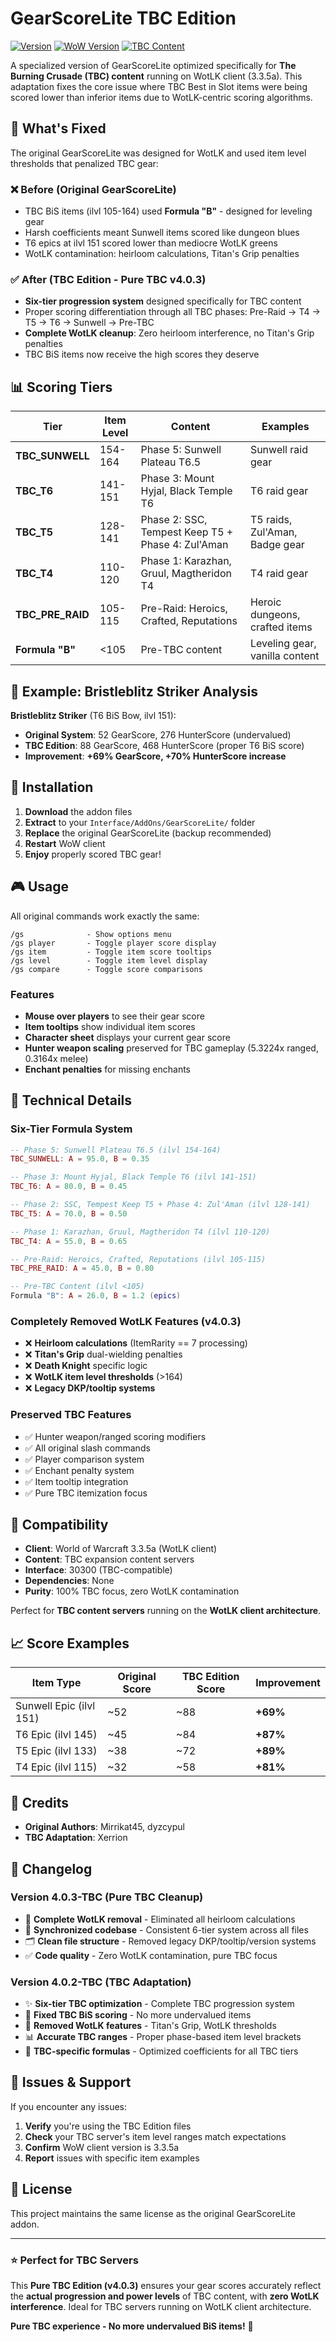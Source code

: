 # GearScoreLite TBC Edition

[![Version](https://img.shields.io/badge/version-4.0.3--TBC-blue.svg)](https://github.com/your-repo/gearscorelite-tbc)
[![WoW Version](https://img.shields.io/badge/WoW-3.3.5a%20Client-orange.svg)](https://github.com/your-repo/gearscorelite-tbc)
[![TBC Content](https://img.shields.io/badge/Content-Pure%20TBC%20Edition-green.svg)](https://github.com/your-repo/gearscorelite-tbc)

A specialized version of GearScoreLite optimized specifically for **The Burning Crusade (TBC) content** running on WotLK client (3.3.5a). This adaptation fixes the core issue where TBC Best in Slot items were being scored lower than inferior items due to WotLK-centric scoring algorithms.

## 🎯 What's Fixed

The original GearScoreLite was designed for WotLK and used item level thresholds that penalized TBC gear:

### ❌ **Before (Original GearScoreLite)**
- TBC BiS items (ilvl 105-164) used **Formula "B"** - designed for leveling gear
- Harsh coefficients meant Sunwell items scored like dungeon blues
- T6 epics at ilvl 151 scored lower than mediocre WotLK greens
- WotLK contamination: heirloom calculations, Titan's Grip penalties

### ✅ **After (TBC Edition - Pure TBC v4.0.3)**
- **Six-tier progression system** designed specifically for TBC content
- Proper scoring differentiation through all TBC phases: Pre-Raid → T4 → T5 → T6 → Sunwell → Pre-TBC
- **Complete WotLK cleanup**: Zero heirloom interference, no Titan's Grip penalties
- TBC BiS items now receive the high scores they deserve

## 📊 Scoring Tiers

| Tier | Item Level | Content | Examples |
|------|------------|---------|----------|
| **TBC_SUNWELL** | 154-164 | Phase 5: Sunwell Plateau T6.5 | Sunwell raid gear |
| **TBC_T6** | 141-151 | Phase 3: Mount Hyjal, Black Temple T6 | T6 raid gear |  
| **TBC_T5** | 128-141 | Phase 2: SSC, Tempest Keep T5 + Phase 4: Zul'Aman | T5 raids, Zul'Aman, Badge gear |
| **TBC_T4** | 110-120 | Phase 1: Karazhan, Gruul, Magtheridon T4 | T4 raid gear |
| **TBC_PRE_RAID** | 105-115 | Pre-Raid: Heroics, Crafted, Reputations | Heroic dungeons, crafted items |
| **Formula "B"** | <105 | Pre-TBC content | Leveling gear, vanilla content |

## 🏹 Example: Bristleblitz Striker Analysis

**Bristleblitz Striker** (T6 BiS Bow, ilvl 151):

- **Original System**: 52 GearScore, 276 HunterScore (undervalued)
- **TBC Edition**: 88 GearScore, 468 HunterScore (proper T6 BiS score)
- **Improvement**: **+69% GearScore, +70% HunterScore increase**

## 🚀 Installation

1. **Download** the addon files
2. **Extract** to your `Interface/AddOns/GearScoreLite/` folder
3. **Replace** the original GearScoreLite (backup recommended)
4. **Restart** WoW client
5. **Enjoy** properly scored TBC gear!

## 🎮 Usage

All original commands work exactly the same:

```
/gs              - Show options menu
/gs player       - Toggle player score display
/gs item         - Toggle item score tooltips  
/gs level        - Toggle item level display
/gs compare      - Toggle score comparisons
```

### Features
- **Mouse over players** to see their gear score
- **Item tooltips** show individual item scores
- **Character sheet** displays your current gear score
- **Hunter weapon scaling** preserved for TBC gameplay (5.3224x ranged, 0.3164x melee)
- **Enchant penalties** for missing enchants

## 🔧 Technical Details

### Six-Tier Formula System
```lua
-- Phase 5: Sunwell Plateau T6.5 (ilvl 154-164)
TBC_SUNWELL: A = 95.0, B = 0.35

-- Phase 3: Mount Hyjal, Black Temple T6 (ilvl 141-151)
TBC_T6: A = 80.0, B = 0.45

-- Phase 2: SSC, Tempest Keep T5 + Phase 4: Zul'Aman (ilvl 128-141)
TBC_T5: A = 70.0, B = 0.50

-- Phase 1: Karazhan, Gruul, Magtheridon T4 (ilvl 110-120)
TBC_T4: A = 55.0, B = 0.65

-- Pre-Raid: Heroics, Crafted, Reputations (ilvl 105-115)
TBC_PRE_RAID: A = 45.0, B = 0.80

-- Pre-TBC Content (ilvl <105)
Formula "B": A = 26.0, B = 1.2 (epics)
```

### Completely Removed WotLK Features (v4.0.3)
- ❌ **Heirloom calculations** (ItemRarity == 7 processing)
- ❌ **Titan's Grip** dual-wielding penalties
- ❌ **Death Knight** specific logic
- ❌ **WotLK item level thresholds** (>164)
- ❌ **Legacy DKP/tooltip systems**

### Preserved TBC Features
- ✅ Hunter weapon/ranged scoring modifiers
- ✅ All original slash commands
- ✅ Player comparison system
- ✅ Enchant penalty system
- ✅ Item tooltip integration
- ✅ Pure TBC itemization focus

## 🎯 Compatibility

- **Client**: World of Warcraft 3.3.5a (WotLK client)
- **Content**: TBC expansion content servers
- **Interface**: 30300 (TBC-compatible)
- **Dependencies**: None
- **Purity**: 100% TBC focus, zero WotLK contamination

Perfect for **TBC content servers** running on the **WotLK client architecture**.

## 📈 Score Examples

| Item Type | Original Score | TBC Edition Score | Improvement |
|-----------|----------------|-------------------|-------------|
| Sunwell Epic (ilvl 151) | ~52 | ~88 | **+69%** |
| T6 Epic (ilvl 145) | ~45 | ~84 | **+87%** |
| T5 Epic (ilvl 133) | ~38 | ~72 | **+89%** |
| T4 Epic (ilvl 115) | ~32 | ~58 | **+81%** |

## 👥 Credits

- **Original Authors**: Mirrikat45, dyzcypul
- **TBC Adaptation**: Xerrion

## 📝 Changelog

### Version 4.0.3-TBC (Pure TBC Cleanup)
- 🧹 **Complete WotLK removal** - Eliminated all heirloom calculations
- 🔄 **Synchronized codebase** - Consistent 6-tier system across all files
- 🗂️ **Clean file structure** - Removed legacy DKP/tooltip/version systems
- ✅ **Code quality** - Zero WotLK contamination, pure TBC focus

### Version 4.0.2-TBC (TBC Adaptation)
- ✨ **Six-tier TBC optimization** - Complete TBC progression system
- 🔧 **Fixed TBC BiS scoring** - No more undervalued items  
- 🚫 **Removed WotLK features** - Titan's Grip, WotLK thresholds
- 📊 **Accurate TBC ranges** - Proper phase-based item level brackets
- 🎯 **TBC-specific formulas** - Optimized coefficients for all TBC tiers

## 🐛 Issues & Support

If you encounter any issues:

1. **Verify** you're using the TBC Edition files
2. **Check** your TBC server's item level ranges match expectations
3. **Confirm** WoW client version is 3.3.5a
4. **Report** issues with specific item examples

## 📜 License

This project maintains the same license as the original GearScoreLite addon.

---

### ⭐ Perfect for TBC Servers

This **Pure TBC Edition (v4.0.3)** ensures your gear scores accurately reflect the **actual progression and power levels** of TBC content, with **zero WotLK interference**. Ideal for TBC servers running on WotLK client architecture.

**Pure TBC experience - No more undervalued BiS items!** 🎯